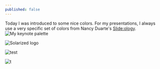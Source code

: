 ```yaml
---
published: false
---
```


Today I was introduced to some nice colors. For my presentations, I always use a very specific set of colors from Nancy Duarte's [Slide:ology](www.duarte.com/book/slideology/).
![My keynote palette](/_drafts/2014-03-22-keynote-colors.png)

![Solarized logo](/_drafts/solarized-yinyang.png)

![test](/_drafts/solarized-yinyang.png)

![t](/_drafts/2014-03-22-keynote-colors.png)